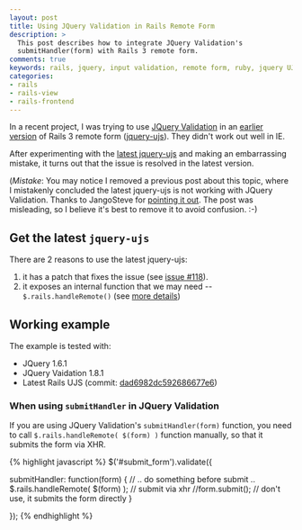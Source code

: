 ```yaml
---
layout: post
title: Using JQuery Validation in Rails Remote Form
description: >
  This post describes how to integrate JQuery Validation's 
  submitHandler(form) with Rails 3 remote form.
comments: true
keywords: rails, jquery, input validation, remote form, ruby, jquery UJS.
categories: 
- rails
- rails-view
- rails-frontend
---
```


In a recent project, I was trying to use [JQuery Validation](http://bassistance.de/jquery-plugins/jquery-plugin-validation/) in an [earlier version](https://github.com/rails/jquery-ujs/blob/bb620a29199214b5c7a3a015372fda28b69c69a1/src/rails.js) of Rails 3 remote form ([jquery-ujs](https://github.com/rails/jquery-ujs)). They didn't work out well in IE.

After experimenting with the [latest jquery-ujs](https://github.com/rails/jquery-ujs/blob/dad6982dc592686677e6845e681233c40d2ead27/src/rails.js) and making an embarrassing mistake, it turns out that the issue is resolved in the latest version.

(*Mistake*: You may notice I removed a previous post about this topic, where I mistakenly concluded the latest jquery-ujs is not working with JQuery Validation. Thanks to JangoSteve for [pointing it out](https://github.com/rails/jquery-ujs/issues/165#comment_1228899). The post was misleading, so I believe it's best to remove it to avoid confusion. :-)


Get the latest `jquery-ujs`
---
There are 2 reasons to use the latest jquery-ujs:

1. it has a patch that fixes the issue (see [issue #118](https://github.com/rails/jquery-ujs/issues/118)).
2. it exposes an internal function that we may need -- `$.rails.handleRemote()` (see [more details](http://www.alfajango.com/blog/rails-jquery-ujs-now-interactive/))


Working example
--
The example is tested with:

- JQuery 1.6.1
- JQuery Vaidation 1.8.1
- Latest Rails UJS (commit: [dad6982dc592686677e6](https://github.com/rails/jquery-ujs/blob/dad6982dc592686677e6845e681233c40d2ead27/src/rails.js))

### When using `submitHandler` in JQuery Validation

If you are using JQuery Validation's `submitHandler(form)` function, you need to 
call `$.rails.handleRemote( $(form) )` function manually, so that it submits the form via XHR.

{% highlight javascript %}
$('#submit_form').validate({

  submitHandler: function(form) {
    // .. do something before submit ..
    $.rails.handleRemote( $(form) );  // submit via xhr
    //form.submit();                  // don't use, it submits the form directly
  }

});
{% endhighlight %}
